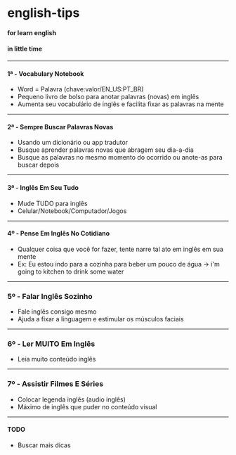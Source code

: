 # english-tips
#### for learn english
#### in little time

---

#### 1ª - Vocabulary Notebook
- Word = Palavra (chave:valor/EN_US:PT_BR)
- Pequeno livro de bolso para anotar palavras (novas) em inglês
- Aumenta seu vocabulário de inglês e facilita fixar as palavras na mente

---

#### 2ª - Sempre Buscar Palavras Novas
- Usando um dicionário ou app tradutor
- Busque aprender palavras novas que abragem seu dia-a-dia
- Busque as palavras no mesmo momento do ocorrido ou anote-as para buscar depois

---

#### 3ª - Inglês Em Seu Tudo
- Mude TUDO para inglês
- Celular/Notebook/Computador/Jogos

---

#### 4º - Pense Em Inglês No Cotidiano
- Qualquer coisa que você for fazer, tente narre tal ato em inglês em sua mente
- Ex: Eu estou indo para a cozinha para beber um pouco de água -> i'm going to kitchen to drink some water

---

### 5º - Falar Inglês Sozinho
- Fale inglês consigo mesmo
- Ajuda a fixar a linguagem e estimular os músculos faciais

---

### 6º - Ler MUITO Em Inglês
- Leia muito conteúdo inglês

---

### 7º - Assistir Filmes E Séries
- Colocar legenda inglês (audio inglês)
- Máximo de inglês que puder no conteúdo visual

---

#### TODO 
- Buscar mais dicas
